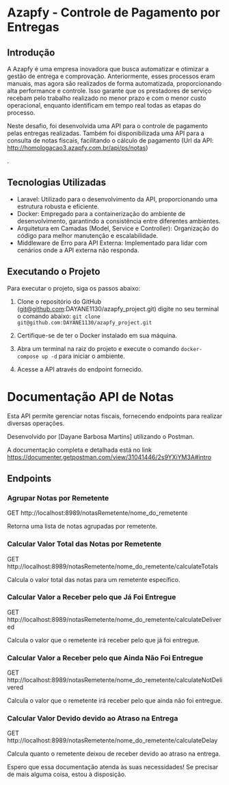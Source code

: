 
# Azapfy - Controle de Pagamento por Entregas

## Introdução

A Azapfy é uma empresa inovadora que busca automatizar e otimizar a gestão de entrega e comprovação. Anteriormente, esses processos eram manuais, mas agora são realizados de forma automatizada, proporcionando alta performance e controle. Isso garante que os prestadores de serviço recebam pelo trabalho realizado no menor prazo e com o menor custo operacional, enquanto identificam em tempo real todas as etapas do processo.

Neste desafio, foi desenvolvida uma API para o controle de pagamento pelas entregas realizadas. Também foi disponibilizada uma API para a consulta de notas fiscais, facilitando o cálculo de pagamento (Url da API: http://homologacao3.azapfy.com.br/api/ps/notas)

.

## Tecnologias Utilizadas

- Laravel: Utilizado para o desenvolvimento da API, proporcionando uma estrutura robusta e eficiente.
- Docker: Empregado para a containerização do ambiente de desenvolvimento, garantindo a consistência entre diferentes ambientes.
- Arquitetura em Camadas (Model, Service e Controller): Organização do código para melhor manutenção e escalabilidade.
- Middleware de Erro para API Externa: Implementado para lidar com cenários onde a API externa não responda.

## Executando o Projeto

Para executar o projeto, siga os passos abaixo:

1. Clone o repositório do GitHub (git@github.com:DAYANE1130/azapfy_project.git) digite no seu terminal o comando abaixo:
 `git clone git@github.com:DAYANE1130/azapfy_project.git`
   
3. Certifique-se de ter o Docker instalado em sua máquina.
4. Abra um terminal na raiz do projeto e execute o comando `docker-compose up -d` para iniciar o ambiente.
5. Acesse a API através do endpoint fornecido.



# Documentação API de Notas

Esta API permite gerenciar notas fiscais, fornecendo endpoints para realizar diversas operações.

Desenvolvido por [Dayane Barbosa Martins] utilizando o Postman.

A documentação completa e detalhada está no link https://documenter.getpostman.com/view/31041446/2s9YXiYM3A#intro 

## Endpoints

### Agrupar Notas por Remetente 

GET http://localhost:8989/notasRemetente/nome_do_remetente

Retorna uma lista de notas agrupadas por remetente.


### Calcular Valor Total das Notas por Remetente

GET http://localhost:8989/notasRemetente/nome_do_remetente/calculateTotals

Calcula o valor total das notas para um remetente específico.


### Calcular Valor a Receber pelo que Já Foi Entregue

GET http://localhost:8989/notasRemetente/nome_do_remetente/calculateDelivered

Calcula o valor que o remetente irá receber pelo que já foi entregue.


### Calcular Valor a Receber pelo que Ainda Não Foi Entregue

GET  http://localhost:8989/notasRemetente/nome_do_remetente/calculateNotDelivered


Calcula o valor que o remetente irá receber pelo que ainda não foi entregue.

### Calcular Valor Devido devido ao Atraso na Entrega

GET http://localhost:8989/notasRemetente/nome_do_remetente/calculateDelay

Calcula quanto o remetente deixou de receber devido ao atraso na entrega.


Espero que essa documentação atenda às suas necessidades! Se precisar de mais alguma coisa, estou à disposição.







